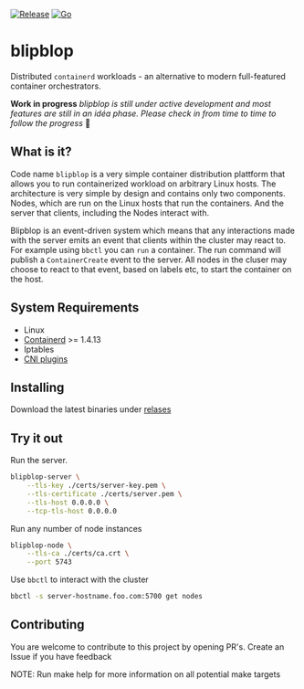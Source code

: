 [![Release](https://github.com/amimof/blipblop/actions/workflows/release.yaml/badge.svg)](https://github.com/amimof/blipblop/actions/workflows/release.yaml) [![Go](https://github.com/amimof/blipblop/actions/workflows/go.yaml/badge.svg)](https://github.com/amimof/blipblop/actions/workflows/go.yaml)

# blipblop

Distributed `containerd` workloads - an alternative to modern full-featured container orchestrators.

**Work in progress** _blipblop is still under active development and most features are still in an idéa phase. Please check in from time to time to follow the progress_ 🧡

## What is it?

Code name `blipblop` is a very simple container distribution plattform that allows you to run containerized workload on arbitrary Linux hosts. The architecture is very simple by design and contains only two components. Nodes, which are run on the Linux hosts that run the containers. And the server that clients, including the Nodes interact with.

Blipblop is an event-driven system which means that any interactions made with the server emits an event that clients within the cluster may react to. For example using `bbctl` you can `run` a container. The run command will publish a `ContainerCreate` event to the server. All nodes in the cluser may choose to react to that event, based on labels etc, to start the container on the host.

## System Requirements

- Linux
- [Containerd](https://containerd.io/downloads/) >= 1.4.13
- Iptables
- [CNI plugins](https://github.com/containernetworking/plugins)

## Installing

Download the latest binaries under [relases](https://github.com/amimof/blipblop/releases)

## Try it out

Run the server.

```bash
blipblop-server \
    --tls-key ./certs/server-key.pem \
    --tls-certificate ./certs/server.pem \
    --tls-host 0.0.0.0 \
    --tcp-tls-host 0.0.0.0
```

Run any number of node instances

```bash
blipblop-node \
    --tls-ca ./certs/ca.crt \
    --port 5743
```

Use `bbctl` to interact with the cluster

```bash
bbctl -s server-hostname.foo.com:5700 get nodes
```

## Contributing

You are welcome to contribute to this project by opening PR's. Create an Issue if you have feedback

NOTE: Run make help for more information on all potential make targets
